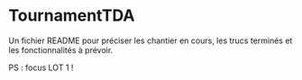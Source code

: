 TournamentTDA
=============

Un fichier README pour préciser les chantier en cours, les trucs terminés et les fonctionnalités à prévoir.

PS : focus LOT 1 !
